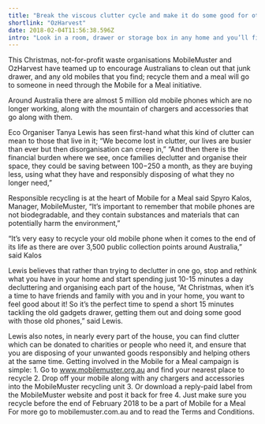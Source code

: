 ```yaml
---
title: "Break the viscous clutter cycle and make it do some good for others this Xmas"
shortlink: "OzHarvest"
date: 2018-02-04T11:56:38.596Z
intro: "Look in a room, drawer or storage box in any home and you’ll find something that has become a common burden on Australians; it’s clutter, junk, items that aren’t being used, are broken and not needed anymore - and this is weighing us down, costing us time and money, when it could instead be put to use and do some good."
---
```

This Christmas, not-for-profit waste organisations MobileMuster and OzHarvest have teamed up to encourage Australians to clean out that junk drawer, and any old mobiles that you find; recycle them and a meal will go to someone in need through the Mobile for a Meal initiative.

Around Australia there are almost 5 million old mobile phones which are no longer working, along with the mountain of chargers and accessories that go along with them.

Eco Organiser Tanya Lewis has seen first-hand what this kind of clutter can mean to those that live in it; “We become lost in clutter, our lives are busier than ever but then disorganisation can creep in,” “And then there is the financial burden where we see, once families declutter and organise their space, they could be saving between $100-$250 a month, as they are buying less, using what they have and responsibly disposing of what they no longer need,”



Responsible recycling is at the heart of Mobile for a Meal said Spyro Kalos, Manager, MobileMuster, “It’s important to remember that mobile phones are not biodegradable, and they contain substances and materials that can potentially harm the environment,”



“It’s very easy to recycle your old mobile phone when it comes to the end of its life as there are over 3,500 public collection points around Australia,” said Kalos



Lewis believes that rather than trying to declutter in one go, stop and rethink what you have in your home and start spending just 10-15 minutes a day decluttering and organising each part of the house, “At Christmas, when it’s a time to have friends and family with you and in your home, you want to feel good about it! So it’s the perfect time to spend a short 15 minutes tackling the old gadgets drawer, getting them out and doing some good with those old phones,” said Lewis.



Lewis also notes, in nearly every part of the house, you can find clutter which can be donated to charities or people who need it, and ensure that you are disposing of your unwanted goods responsibly and helping others at the same time. Getting involved in the Mobile for a Meal campaign is simple: 1. Go to www.mobilemuster.org.au and find your nearest place to recycle 2. Drop off your mobile along with any chargers and accessories into the MobileMuster recycling unit 3. Or download a reply-paid label from the MobileMuster website and post it back for free 4. Just make sure you recycle before the end of February 2018 to be a part of Mobile for a Meal For more go to mobilemuster.com.au and to read the Terms and Conditions.
